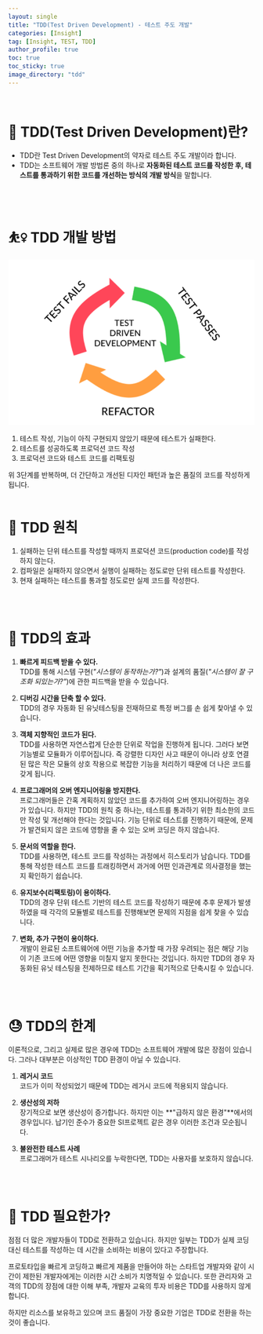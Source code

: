 ```yaml
---
layout: single
title: "TDD(Test Driven Development) - 테스트 주도 개발"
categories: [Insight]
tag: [Insight, TEST, TDD]
author_profile: true
toc: true
toc_sticky: true
image_directory: "tdd"
---
```


<br/>

# 🤔 TDD(Test Driven Development)란?
- TDD란 Test Driven Development의 약자로 테스트 주도 개발이라 합니다.
- TDD는 소프트웨어 개발 방법론 중의 하나로 **자동화된 테스트 코드를 작성한 후, 테스트를 통과하기 위한 코드를 개선하는 방식의 개발 방식**을 말합니다.   
<br/>
<br/>


# ⛹️‍♀️ TDD 개발 방법
![TDD lifecycle](/assets/images/posts/insight/tdd/9d2d7f30-25c2-4ef7-ae08-e67eb8cf2bb5.png)

1. 테스트 작성, 기능이 아직 구현되지 않았기 때문에 테스트가 실패한다.
2. 테스트를 성공하도록 프로덕션 코드 작성
3. 프로덕션 코드와 테스트 코드를 리팩토링  

위 3단계를 반복하며, 더 간단하고 개선된 디자인 패턴과 높은 품질의 코드를 작성하게 됩니다.
<br/>
<br/>


# 🎯 TDD 원칙
1. 실패하는 단위 테스트를 작성할 때까지 프로덕션 코드(production code)를 작성하지 않는다.
2. 컴파일은 실패하지 않으면서 실행이 실패하는 정도로만 단위 테스트를 작성한다.
3. 현재 실패하는 테스트를 통과할 정도로만 실제 코드를 작성한다.
<br/>
<br/>



# 🎯 TDD의 효과

1. **빠르게 피드백 받을 수 있다.**  
TDD를 통해 시스템 구현(*"시스템이 동작하는가?"*)과 설계의 품질(*"시스템이 잘 구조화 되있는가?"*)에 관한 피드백을 받을 수 있습니다.  

2. **디버깅 시간을 단축 할 수 있다.**  
TDD의 경우 자동화 된 유닛테스팅을 전재하므로 특정 버그를 손 쉽게 찾아낼 수 있습니다.

3. **객체 지향적인 코드가 된다.**  
TDD를 사용하면 자연스럽게 단순한 단위로 작업을 진행하게 됩니다. 그러다 보면 기능별로 모듈화가 이루어집니다. 즉 강렬한 디자인 사고 때문이 아니라 상호 연결된 많은 작은 모듈의 상호 작용으로 복잡한 기능을 처리하기 때문에 더 나은 코드를 갖게 됩니다.

4. **프로그래머의 오버 엔지니어링을 방지한다.**  
프로그래머들은 간혹 계획하지 않았던 코드를 추가하여 오버 엔지니어링하는 경우가 있습니다. 하지만 TDD의 원칙 중 하나는, 테스트를 통과하기 위한 최소한의 코드만 작성 및 개선해야 한다는 것입니다. 기능 단위로 테스트를 진행하기 때문에, 문제가 발견되지 않은 코드에 영향을 줄 수 있는 오버 코딩은 하지 않습니다.

5. **문서의 역할을 한다.**  
TDD를 사용하면, 테스트 코드를 작성하는 과정에서 히스토리가 남습니다. TDD를 통해 작성한 테스트 코드를 트래킹하면서 과거에 어떤 인과관계로 의사결정을 했는지 확인하기 쉽습니다.

6. **유지보수(리팩토링)이 용이하다.**  
TDD의 경우 단위 테스트 기반의 테스트 코드를 작성하기 때문에 추후 문제가 발생하였을 때 각각의 모듈별로 테스트를 진행해보면 문제의 지점을 쉽게 찾을 수 있습니다.

7. **변화, 추가 구현이 용이하다.**  
개발이 완료된 소프트웨어에 어떤 기능을 추가할 때 가장 우려되는 점은 해당 기능이 기존 코드에 어떤 영향을 미칠지 알지 못한다는 것입니다. 하지만 TDD의 경우 자동화된 유닛 테스팅을 전제하므로 테스트 기간을 획기적으로 단축시킬 수 있습니다.  
<br/>
<br/>



# 😓 TDD의 한계
이론적으로, 그리고 실제로 많은 경우에 TDD는 소프트웨어 개발에 많은 장점이 있습니다. 그러나 대부분은 이상적인 TDD 환경이 아닐 수 있습니다.

1. **레거시 코드**  
코드가 이미 작성되었기 때문에 TDD는 레거시 코드에 적용되지 않습니다.

2. **생산성의 저하**  
장기적으로 보면 생산성이 증가합니다. 하지만 이는 **"급하지 않은 환경"**에서의 경우입니다. 납기인 준수가 중요한 SI프로젝트 같은 경우 이러한 조건과 모순됩니다. 

3. **불완전한 테스트 사례**  
프로그래머가 테스트 시나리오를 누락한다면, TDD는 사용자를 보호하지 않습니다.  
<br/>
<br/>



# 🤔 TDD 필요한가?
점점 더 많은 개발자들이 TDD로 전환하고 있습니다. 하지만 일부는 TDD가 실제 코딩 대신 테스트를 작성하는 데 시간을 소비하는 비용이 있다고 주장합니다. 

프로토타입을 빠르게 코딩하고 빠르게 제품을 만들어야 하는 스타트업 개발자와 같이 시간이 제한된 개발자에게는 이러한 시간 소비가 치명적일 수 있습니다. 또한 관리자와 고객의 TDD의 장점에 대한 이해 부족, 개발자 교육의 투자 비용은 TDD를 사용하지 않게 합니다.

하지만 리소스를 보유하고 있으며 코드 품질이 가장 중요한 기업은 TDD로 전환을 하는 것이 좋습니다.
<br/>
<br/>